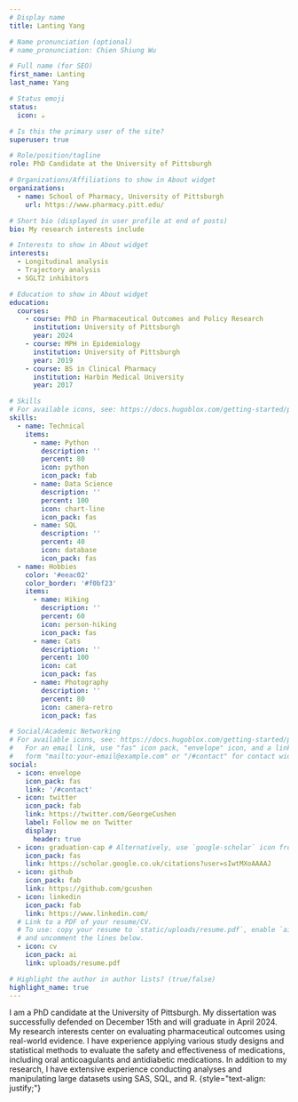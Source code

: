 ```yaml
---
# Display name
title: Lanting Yang

# Name pronunciation (optional)
# name_pronunciation: Chien Shiung Wu

# Full name (for SEO)
first_name: Lanting 
last_name: Yang

# Status emoji
status: 
  icon: ☕️

# Is this the primary user of the site?
superuser: true

# Role/position/tagline
role: PhD Candidate at the University of Pittsburgh

# Organizations/Affiliations to show in About widget
organizations:
  - name: School of Pharmacy, University of Pittsburgh
    url: https://www.pharmacy.pitt.edu/

# Short bio (displayed in user profile at end of posts)
bio: My research interests include 

# Interests to show in About widget
interests:
  - Longitudinal analysis 
  - Trajectory analysis
  - SGLT2 inhibitors 

# Education to show in About widget
education:
  courses:
    - course: PhD in Pharmaceutical Outcomes and Policy Research
      institution: University of Pittsburgh
      year: 2024
    - course: MPH in Epidemiology
      institution: University of Pittsburgh
      year: 2019
    - course: BS in Clinical Pharmacy
      institution: Harbin Medical University
      year: 2017

# Skills
# For available icons, see: https://docs.hugoblox.com/getting-started/page-builder/#icons
skills:
  - name: Technical
    items:
      - name: Python
        description: ''
        percent: 80
        icon: python
        icon_pack: fab
      - name: Data Science
        description: ''
        percent: 100
        icon: chart-line
        icon_pack: fas
      - name: SQL
        description: ''
        percent: 40
        icon: database
        icon_pack: fas
  - name: Hobbies
    color: '#eeac02'
    color_border: '#f0bf23'
    items:
      - name: Hiking
        description: ''
        percent: 60
        icon: person-hiking
        icon_pack: fas
      - name: Cats
        description: ''
        percent: 100
        icon: cat
        icon_pack: fas
      - name: Photography
        description: ''
        percent: 80
        icon: camera-retro
        icon_pack: fas

# Social/Academic Networking
# For available icons, see: https://docs.hugoblox.com/getting-started/page-builder/#icons
#   For an email link, use "fas" icon pack, "envelope" icon, and a link in the
#   form "mailto:your-email@example.com" or "/#contact" for contact widget.
social:
  - icon: envelope
    icon_pack: fas
    link: '/#contact'
  - icon: twitter
    icon_pack: fab
    link: https://twitter.com/GeorgeCushen
    label: Follow me on Twitter
    display:
      header: true
  - icon: graduation-cap # Alternatively, use `google-scholar` icon from `ai` icon pack
    icon_pack: fas
    link: https://scholar.google.co.uk/citations?user=sIwtMXoAAAAJ
  - icon: github
    icon_pack: fab
    link: https://github.com/gcushen
  - icon: linkedin
    icon_pack: fab
    link: https://www.linkedin.com/
  # Link to a PDF of your resume/CV.
  # To use: copy your resume to `static/uploads/resume.pdf`, enable `ai` icons in `params.yaml`,
  # and uncomment the lines below.
  - icon: cv
    icon_pack: ai
    link: uploads/resume.pdf

# Highlight the author in author lists? (true/false)
highlight_name: true
---
```

I am a PhD candidate at the University of Pittsburgh. My dissertation was successfully defended on December 15th and will graduate in April 2024. My research interests center on evaluating pharmaceutical outcomes using real-world evidence. I have experience applying various study designs and statistical methods to evaluate the safety and effectiveness of medications, including oral anticoagulants and antidiabetic medications. In addition to my research, I have extensive experience conducting analyses and manipulating large datasets using SAS, SQL, and R.
{style="text-align: justify;"}
